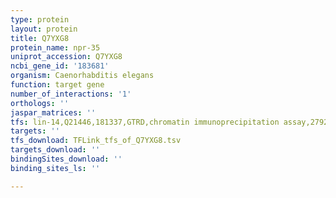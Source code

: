 ```yaml
---
type: protein
layout: protein
title: Q7YXG8
protein_name: npr-35
uniprot_accession: Q7YXG8
ncbi_gene_id: '183681'
organism: Caenorhabditis elegans
function: target gene
number_of_interactions: '1'
orthologs: ''
jaspar_matrices: ''
tfs: lin-14,Q21446,181337,GTRD,chromatin immunoprecipitation assay,27924024%5Buid%5D,No
targets: ''
tfs_download: TFLink_tfs_of_Q7YXG8.tsv
targets_download: ''
bindingSites_download: ''
binding_sites_ls: ''

---
```

